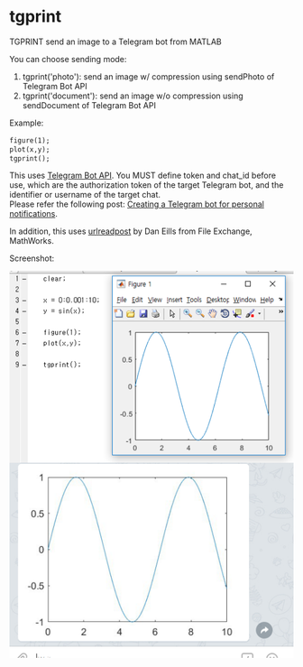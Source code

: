 # tgprint
TGPRINT send an image to a Telegram bot from MATLAB

You can choose sending mode:  
1. tgprint('photo'): send an image w/ compression using sendPhoto of Telegram Bot API
2. tgprint('document'): send an image w/o compression using sendDocument of Telegram Bot API

Example: 

```
figure(1);
plot(x,y);
tgprint();
 ```
 
This uses [Telegram Bot API](https://core.telegram.org/bots/api). You MUST define token and chat_id before use, which are the authorization token of the target Telegram bot, and the identifier or username of the target chat.   
Please refer the following post:
[Creating a Telegram bot for personal notifications](https://www.forsomedefinition.com/automation/creating-telegram-bot-notifications/).

In addition, this uses [urlreadpost](https://www.mathworks.com/matlabcentral/fileexchange/27189-urlreadpost-url-post-method-with-binary-file-uploading) by Dan Eills from File Exchange, MathWorks.

Screenshot:

![](https://github.com/jacobian1128/tgprint/blob/master/screenshot.png)
